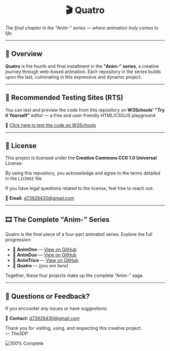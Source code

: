 <p align="center">
  <h1 align="center">🎬 Quatro</h1>
  <em>The final chapter in the "Anim-" series — where animation truly comes to life.</em>
</p>

---

## 📌 Overview

**Quatro** is the fourth and final installment in the **"Anim-" series**, a creative journey through web-based animation. Each repository in the series builds upon the last, culminating in this expressive and dynamic project.

---

## 🧪 Recommended Testing Sites (RTS)

You can test and preview the code from this repository on **W3Schools' "Try it Yourself"** editor — a free and user-friendly HTML/CSS/JS playground.

🔗 [Click here to test the code on W3Schools](https://www.w3schools.com/html/tryit.asp?filename=tryhtml_default)

---

## 📄 License

This project is licensed under the **Creative Commons CC0 1.0 Universal** License.

By using this repository, you acknowledge and agree to the terms detailed in the `LICENSE` file.

If you have legal questions related to the license, feel free to reach out:

📧 **Email:** [d73928430@gmail.com](mailto:d73928430@gmail.com)

---

## 🎞️ The Complete "Anim-" Series

Quatro is the final piece of a four-part animated series. Explore the full progression:

- 🔹 **AnimOne** — [View on GitHub](https://github.com/The3DP/AnimOne)
- 🔸 **AnimDuo** — [View on GitHub](https://github.com/The3DP/AnimDuo)
- 🔹 **AnimTrice** — [View on GitHub](https://github.com/The3DP/AnimTrice)
- 🔸 **Quatro** — *(you are here)*

Together, these four projects make up the complete "Anim-" saga.

---

## 💬 Questions or Feedback?

If you encounter any issues or have suggestions:

📧 **Contact:** [d73928430@gmail.com](mailto:d73928430@gmail.com)

Thank you for visiting, using, and respecting this creative project.  
— *The3DP*

![100% Complete](https://img.shields.io/badge/Progress-100%25-darkgreen)
